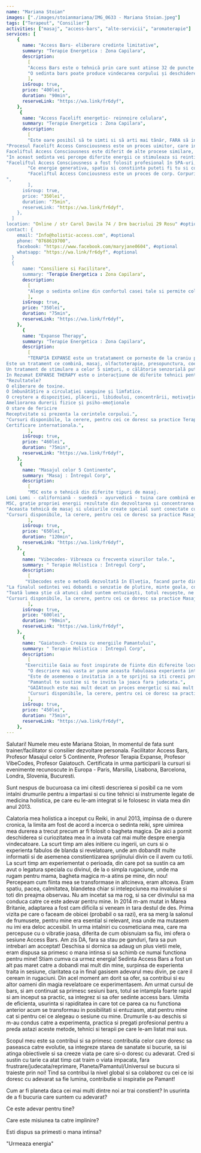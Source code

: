 ```yaml
---
name: "Mariana Stoian"
images: ["./images/stoianmariana/IMG_0633 - Mariana Stoian.jpeg"]
tags: ["Terapeut", "Consilier"]
activities: ["masaj", "access-bars", "alte-servicii", "aromaterapie"]
services: [
    {
      name: "Access Bars- eliberare credinte limitative",
      summary: "Terapie Energetica : Zona Capilara",
      description:
        [ 
        "Access Bars este o tehnică prin care sunt atinse 32 de puncte pe cap! Atinse usor, prin energia transmisa se creeaza eliberarea gandurilor limitative ce nu iti mai sunt de folos, in functie de ceea ce tu vei fi dispus sa deblochezi, astfel producanduse schimbarea pe care ți-o dorești în diferite aspecte ale vieții tale. După 15 minute de la începerea sesiunii, creierul atinge starea theta, care este specifică relaxării profunde!",
        "O sedinta bars poate produce vindecarea corpului și deschiderea unui spațiu de conștiință în viața noastră. Barele (bars) conțin toate limitările, gândurile, ideile, credințele, emoțiile, judecările și considerațiile care le-ai stocat de-a lungul vieții, chiar si promisiuni si contracte facute in vietii anterioare. Toate acestea te pot limita și bloca din a trăi o viață conștientă în care tu ești creatorul realității tale. Există puncte bars legate de vindecare, corp, sexualitate, bani, comunicare, vise, timp, bătrânețe, etc. Access Bars dizolvă blocajele din tot corpul și viața ta. Cum ar fi ca viața ta să fie mai expansivă și ușoară? Access Bars a ajutat mii de oameni să își schimbe numeroase aspecte legate de corpul și viața lor! Precum somn, sănătate, greutate, bani, sexualitate, relații, adicții, gânduri obsesive și intruzive, depresie, stres, anxietate. Cum ar fi dacă viața ta ar arăta așa cum ai crezut mereu că este posibil? Bars facilitează conștientizarea, indata ce ai devenit constient poti  schimba orice în corpul și viața ta. Sunt nenumarate cazuri in care diferite tipuri de dureri din corp dispar după o singura sedinta Access Bars. Ce o  o face să fie diferită este faptul că schimbă tiparul limitativ care a dus la crearea unei probleme. De cele mai multe ori, nu putem obține vindecarea dacă nu se merge în profunzime până la cauză. Tratarea simptomelor nu este soluția pe termen lung. Fiecare ședință de Access Bars este diferită și descoperi mai mult din tine de fiecare dată. O versiune îmbunătățită care era ascunsă de toate limitările adunate de-a lungul vieții.",
        ],
      isGroup: true,
      price: "400lei",
      duration: "90min",
      reserveLink: "https://wa.link/fr6dyf",
    },
     {
      name: "Access Facelift energetic- reinnoire celulara",
      summary: "Terapie Energetica : Zona Capilara",
      description:
        [ 
        "Este oare posibil sã te simti si sã arti mai tânăr, FARA sã injectezi botox, sã folosesti ace de acupunctura sau sã creezi o alta traumă corpului tău?",
"Procesul Facelift Access Consciousness este un proces uimitor, care inverseaza aparitia imbatrânirii pe fata si poate crea efecte similare pe întreg corpul. Dacã e făcut de mai multe ori (cel putin de 20 de ori), efectul pare a fi permanent.
Faceliftul Access Consciousness este diferit de alte procese similare, find mai blând si mai usor pentru tine si pentru corpul tu.",
"In aceast sedinta vei percepe diferite energii ce stimuleaza si reintinereste întregul corp, folosind o atingere blândă, reconfortanta, linistitoare si hrănitoare, aplicat pe fată si pe gât.",
"Faceliftul Access Consciousness a fost folosit profesional în SPA-uri, practici de masaj, centre anti-îmbtrânire, cabinete de chirurgie plastic si centre de wellness, peste tot in lume.",
        "Ce energie generativa, spatiu si constiinta puteti fi tu si corpul tãu, ca sã primesti, sã ai si sã fii energia tineretii?",
        "Faceliftul Access Conciousness este un proces de corp. Corpurilor le place sã fie atinse. Atunci când un corp il atinge pe altul, exista o interactiune energetica uimitoare si hrănitoare. Unul dintre darurile Faceliftului Access Consciousness este sã fii atins fara judecata. Când cineva atinge corpul fară judecata, corpul se usureazã si schimbarea poate incepe.",
",
        ],
      isGroup: true,
      price: "350lei",
      duration: "75min",
      reserveLink: "https://wa.link/fr6dyf",
    },
  ]
location: "Online / str Carol Davila 74 / Drm bacriului 29 Rosu" #optional
contact: {
    email: "Info@holistic-access.com", #optional
    phone: "0768619700",
    facebook: "https://www.facebook.com/maryjane0604", #optional
    whatsapp: "https://wa.link/fr6dyf", #optional
  }
  {
      name: "Consiliere si Facilitare",
      summary: "Terapie Energetica : Zona Capilara",
      description:
        [ 
        "Alege o sedinta online din confortul casei tale si permite colborarea unui consilier sa te sustina in atingerea obiectivelor. Iti vin in ajutor cu diferite metode si exercitii in care poti obtine claritate, focus si determinare in a dobandi ceea ce iti doresti cu adevarat. Programul online este foarte complex si poate varia in functie de necesitatiile tale. Putem aborda subiecte pe diferite subiecte, cum ar fi: parenting, relatii, afaceri, sexualitate, bani, curatari energetice entitati, invitatia posibilitatilor, detectarea a ce te face fericit/a cu adevarat. ",
        ],
      isGroup: true,
      price: "350lei",
      duration: "75min",
      reserveLink: "https://wa.link/fr6dyf",
    },
      {
      name: "Expanse Therapy",
      summary: "Terapie Energetica : Zona Capilara",
      description:
        [ 
        "TERAPIA EXPANSE este un tratatament ce porneste de la craniu prin inimă până la burtă, combinat cu 2 amestecuri de uleiuri esențiale alese anterior pentru virtuțile lor asupra diferitelor afecțiuni și emoții, actionand in sinergie.
Este un tratament ce combină, masaj, olfactoterapie, presopunctura, coerenta cardiaca, lumino-terapie si terapia de sunet cu o coloană sonoră special dezvoltată și calibrată pe frecvențe radio specifice fiecărei zone tratate și care acționează asupra tensiunilor, blocajelor, emoțiilor stocate.
Un tratament de stimulare a celor 5 simțuri, o călătorie senzorială puternică care permite o mare eliberare ca un adevărat antidepresiv, o lovitură de bună dispoziție, un concentrat de zâmbet interior, o terapie de bucurie și eliberare!
In Rezumat EXPANSE THERAPY este o interacțiune de diferite tehnici pentru a promova o stare de beție naturală și o stare energica imbunatatita!",
"Rezultatele?
O eliberare de toxine.
O îmbunătățire a circulației sanguine și limfatice.
O creștere a dispoziției, plăcerii, libidoului, concentrării, motivației, încrederii în sine, somnului.
Ameliorarea durerii fizice și psiho-emoționale
O stare de fericire
Receptvitate si prezenta la cerintele corpului.",
"Cursuri disponibile, la cerere, pentru cei ce doresc sa practice Terapia Expanse atat scop personal cat si profesional. 
Certificare internationala.",
        ],
      isGroup: true,
      price: "460lei",
      duration: "75min",
      reserveLink: "https://wa.link/fr6dyf",
    },
     {
      name: "Masajul celor 5 Continente",
      summary: "Masaj : Întregul Corp",
      description:
        [ 
        "M5C este o tehnică din diferite tipuri de masaj. 
Lomi Lomi - californiană - suedeză - ayurvedică - tuina care combină energia/magnetismul Reiki și uleiurile esențiale.",            "De ce este Masajul 5 Continente cel mai bun masaj din lume? 
M5C, grație propriei energii rezultate din dezvoltarea și concentrarea secvențelor sale, are capacitatea de a aduna sinergic mai multe tehnici ale lumii, reunind masajul, aromaterapia și energia magnetismului.",
"Aceasta tehnică de masaj si uleiurile create special sunt conectate cu energia interioară a vindecării și energia universală ce ne permite să ridicăm totul de-a lungul corpului și de-a lungul coloanei, forța vitală ( kundalini) cu scopul de a elibera o cantitate mare din această putere în inimă. Acest masaj biodinamic trezește procesul natural de auto-vindecare prin descărcarea atât a unui volum mare de blocaje emotionale cât și toxine. Ca o psihoterapie pentru corp, acest masaj permite o restaurare și declanșează, dezvoltă, deschiderea memoriei corpului, curățând treptat vechi traume și permițând energiei plăcerii (libido-ului) să circule liber. Această metodă de îngrijire oferă o detașare fizică și mentală într-un mod impresionant. Permite încetul cu încetul să se recâștige o mare încredere și o nouă vitalitate, să recupereze stima de sine, un sentiment de pace, de bucurie de a trăi și mai ales pentru a armoniza poverile emoționale care ne blochează energia!"
"Cursuri disponibile, la cerere, pentru cei ce doresc sa practice Masajul celor 5 Continente atat scop personal cat si profesional. Certificare internationala.",
        ],
      isGroup: true,
      price: "650lei",
      duration: "120min",
      reserveLink: "https://wa.link/fr6dyf",
    },
      {
      name: "Vibecodes- Vibreaza cu frecventa visurilor tale.",
      summary: " Terapie Holistica : Întregul Corp",
      description:
        [ 
       "Vibecodes este o metodă dezvoltată în Elveția, facand parte din Federația M5C, vine cu rezultate uimitoare în ceea ce privește transformarea și eliberarea fizico-emoțională a tot ccea ce împiedică să fii abundența care ești, este un proces complet de tranformare ce include hipnoză, tratament fizic, curățarea aurei, coaching, ridicarea vibrației, regenerarea chakrelor cu ajutorul a 7 uleiuri estentiale, create special pentru fiecare chakra in parte.",
"La finalul sedintei vei dobandi o senzatie de plutire, minte goala, corp usor, constientizarea de functionare a corpului tau, vei simti ca esti abundenta si ca nimic nu mai sta in calea visurilor tale.",
"Toată lumea știe că atunci când suntem entuziaști, totul reușește, ne înălțăm și nimic nu este imposibil! Așteptăm adesea ca circumstanțele externe să ne declanșeze entuziasmul și creațiile noastre, chiar dacă sursa suntem noi înșine!",
"Cursuri disponibile, la cerere, pentru cei ce doresc sa practice Masajul celor 5 Continente atat scop personal cat si profesional. Certificare internationala.",
        ],
      isGroup: true,
      price: "600lei",
      duration: "90min",
      reserveLink: "https://wa.link/fr6dyf",
    },
      {
      name: "Gaiatouch- Creaza cu energiile Pamantului",
      summary: " Terapie Holistica : Întregul Corp",
      description:
        [ 
       "Exercitiile Gaia au fost inspirate de fiinte din difereite locuri sacre de pe Pamant. O sedinta Gaiatouch ne ajuta sa ne acordam mai bine cu natura planetei si a fiintelor sale. Terapia in sine reprezinta o combinate de energii si miscari pe corp dedicate cooperari cu Gaia si constiinta ei, menite sa stimuleze dezvoltarea personala pentru a putea sa ne conectam la o realitate colectiva.",
        "O descriere mai vasta ar pune aceasta fabuloasa experienta intr-o cutie cu capac deoarece fiecare participant in parte va dobandi o experienta unica si totodata darul de a fi un intreg.",
        "Este de asemenea o invitatia in a te sprijni sa iti creezi propria ta calatorie spre tine unde vei regasi sprijinul neconditionat al Pamantului.",
        "Pamantul te sustine si te invita la joaca fara judecata.",
        "GAIAtouch este mai mult decat un proces energetic si mai mult decat o invitatie de conectare si integrare a  energiilor Pamantului.",
        "Cursuri disponibile, la cerere, pentru cei ce doresc sa practice si sa integreze energiile Gaia, atat scop personal cat si profesional. Certificare internationala.",
        ],
      isGroup: true,
      price: "450lei",
      duration: "75min",
      reserveLink: "https://wa.link/fr6dyf",
    },
---
```


Salutari! Numele meu este Mariana Stoian, In momentul de fata sunt trainer/facilitator si consilier dezvoltare personala. Facilitator Access Bars, Profesor Masajul celor 5 Continente, Profesor Terapia Expanse, Profesor VibeCodes, Profesor Gaiatouch. Certificata in urma participarii la cursuri si evenimente recunoscute in Europa - Paris, Marsilia, Lisabona, Barcelona, Londra, Slovenia, Bucuresti.

Sunt nespus de bucuroasa ca imi citesti descrierea si posibil ca ne vom intalni drumurile pentru a impartasi si cu tine tehnici si instrumente legate de medicina holistica, pe care eu le-am integrat si le folosesc in viata mea din anul 2013.

Calatoria mea holistica a inceput cu Reiki, in anul 2013, impinsa de o durere cronica, la limita am fost de acord a incerca o sedinta reiki, spre uimirea mea durerea a trecut precum ar fi folosit o bagheta magica. De aici a pornit deschiderea si curiozitatea mea in a invata cat mai multe despre energia vindecatoare. La scurt timp am ales initiere cu ingerii, un curs si o experienta fabulos de blanda si revelatoare, unde am dobandit multe informatii si de asemenea constientizarea sprijinului divin ce il avem cu totii.
La scurt timp am experiementat o perioada, din care pot sa sustin ca am avut o legatura speciala cu divinul, de la o simpla rugaciune, unde ma rugam pentru mama, bagheta magica m-a atins pe mine, din nou! Percepeam cum fiinta mea se transformase in altcineva, eram altceva. Eram spatiu, pacea, calmitatea, blandetea chiar  si intelepciunea ma invaluise si toti din preajma observau. Nu am incetat sa ma rog, si sa cer divinului sa ma conduca catre ce este adevar pentru mine.
In 2014 m-am mutat in Marea Britanie, adaptarea a fost cam dificila si veneam  in tara destul de des. Prima vizita pe care o faceam de obicei (probabil o sa razi), era sa merg la salonul de frumusete, pentru mine era esential si relevant, insa unde ma mutasem nu imi era deloc accesibil. In urma intalniri cu cosmeticiana mea, care ma percepuse cu o vibratie joasa, diferita de cum obisnuiam sa fiu, imi ofera o sesiune Access Bars. Am zis DA, fara sa stau pe ganduri, fara sa pun intrebari am acceptat! Deschisa si dornica sa adaug un plus vietii mele, eram dispusa sa primesc o mana intinsa si sa schimb ce numai functiona pentru mine! Stiam cumva ca urmez energia! Sedinta Access Bars a fost un alt pas maret catre a dobandi mai mult din mine, surpinsa de experienta traita in sesiune, claritatea ca in final gasisem adevarul meu divin, pe care il ceream in rugaciuni. Din acel moment am dorit sa ofer, sa contribui si eu altor oameni din magia revelatoare ce experimentasem. Am urmat cursul de bars, si am continuat sa primesc sesiuni bars, totul se intampla foarte rapid si am inceput sa practic, sa integrez si sa ofer sedinte access bars. Uimita de eficienta, usurinta si rapiditatea in care tot ce parea ca nu functiona anterior acum se transformau in posibilitati si entuziasm, atat pentru mine cat si pentru cei ce alegeau o sesiune cu mine. Drumurile s-au deschis si m-au condus catre a experimenta, practica si pregati profesional pentru a preda astazi aceste metode, tehnici si terapii pe care le-am listat mai sus.


Scopul meu este sa contribui si sa primesc contributia celor care doresc sa paseasca catre evolutie, sa integreze starea de sanatate si bucurie, sa isi atinga obiectivele si sa creeze viata pe care si-o doresc cu adevarat.  Cred si sustin cu tarie ca atat timp cat traim o viata impacata, fara frustrare/judecata/reprimare, Planeta/Pamantul/Universul se bucura si traieste prin noi!
Tind sa contribui la nivel global si sa colaborez cu cei ce isi doresc cu adevarat sa fie lumina, contributie si inspiratie pe Pamant!

Cum ar fi planeta daca cei mai multi dintre noi ar trai constient?  In usurinta de a fi bucuria care suntem cu adevarat?

Ce este adevar pentru tine?

Care este misiunea ta catre implinire?

Esti dispus sa primesti o mana intinsa?

"Urmeaza energia"
